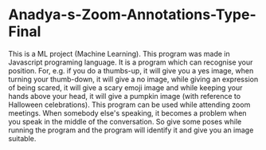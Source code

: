# Anadya-s-Zoom-Annotations-Type-Final
This is a ML project (Machine Learning). This program was made in Javascript programing language. It is a program which can recognise your position. For, e.g. if you do a thumbs-up, it will give you a yes image, when turning your thumb-down, it will give a no image, while giving an expression of being scared, it will give a scary emoji image and while keeping your hands above your head, it will give a pumpkin image (with reference to Halloween celebrations). This program can be used while attending zoom meetings. When somebody else's speaking, it becomes a problem when you speak in the middle of the conversation. So give some poses while running the program and the program will identify it and give you an image suitable.
